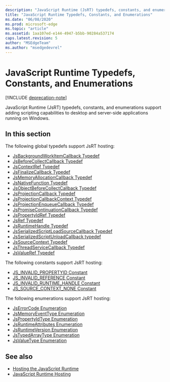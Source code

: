 ```yaml
---
description: "JavaScript Runtime (JsRT) typedefs, constants, and enumerations support adding scripting capabilities to desktop and server-side applications running on Windows."
title: "JavaScript Runtime Typedefs, Constants, and Enumerations"
ms.date: "06/08/2020"
ms.prod: microsoft-edge
ms.topic: "article"
ms.assetid: 1aa107ed-e144-4947-b5bb-90284a537174
caps.latest.revision: 5
author: "MSEdgeTeam"
ms.author: "msedgedevrel"
---
```

# JavaScript Runtime Typedefs, Constants, and Enumerations  

[!INCLUDE [deprecation-note](../includes/deprecation-note.md)]  

JavaScript Runtime (JsRT) typedefs, constants, and enumerations support adding scripting capabilities to desktop and server-side applications running on Windows.  

## In this section  

The following global typedefs support JsRT hosting:  

*   [JsBackgroundWorkItemCallback Typedef](./jsbackgroundworkitemcallback-typedef.md)  
*   [JsBeforeCollectCallback Typedef](./jsbeforecollectcallback-typedef.md)  
*   [JsContextRef Typedef](./jscontextref-typedef.md)  
*   [JsFinalizeCallback Typedef](./jsfinalizecallback-typedef.md)  
*   [JsMemoryAllocationCallback Typedef](./jsmemoryallocationcallback-typedef.md)  
*   [JsNativeFunction Typedef](./jsnativefunction-typedef.md)  
*   [JsObjectBeforeCollectCallback Typedef](./jsobjectbeforecollectcallback-typedef.md)  
*   [JsProjectionCallback Typedef](./jsprojectioncallback-typedef.md)  
*   [JsProjectionCallbackContext Typedef](./jsprojectioncallbackcontext-typedef.md)  
*   [JsProjectionEnqueueCallback Typedef](./jsprojectionenqueuecallback-typedef.md)  
*   [JsPromiseContinuationCallback Typedef](./jspromisecontinuationcallback-typedef.md)  
*   [JsPropertyIdRef Typedef](./jspropertyidref-typedef.md)  
*   [JsRef Typedef](./jsref-typedef.md)  
*   [JsRuntimeHandle Typedef](./jsruntimehandle-typedef.md)  
*   [JsSerializedScriptLoadSourceCallback Typedef](./jsserializedscriptloadsourcecallback-typedef.md)  
*   [JsSerializedScriptUnloadCallback typedef](./jsserializedscriptunloadcallback-typedef.md)  
*   [JsSourceContext Typedef](./jssourcecontext-typedef.md)  
*   [JsThreadServiceCallback Typedef](./jsthreadservicecallback-typedef.md)  
*   [JsValueRef Typedef](./jsvalueref-typedef.md)  

The following constants support JsRT hosting:  

*   [JS_INVALID_PROPERTYID Constant](./js-invalid-propertyid-constant.md)  
*   [JS_INVALID_REFERENCE Constant](./js-invalid-reference-constant.md)  
*   [JS_INVALID_RUNTIME_HANDLE Constant](./js-invalid-runtime-handle-constant.md)  
*   [JS_SOURCE_CONTEXT_NONE Constant](./js-source-context-none-constant.md)  

The following enumerations support JsRT hosting:  

*   [JsErrorCode Enumeration](./jserrorcode-enumeration.md)  
*   [JsMemoryEventType Enumeration](./jsmemoryeventtype-enumeration.md)  
*   [JsPropertyIdType Enumeration](./jspropertyidtype-enumeration.md)  
*   [JsRuntimeAttributes Enumeration](./jsruntimeattributes-enumeration.md)  
*   [JsRuntimeVersion Enumeration](./jsruntimeversion-enumeration.md)  
*   [JsTypedArrayType Enumeration](./jstypedarraytype-enumeration.md)  
*   [JsValueType Enumeration](./jsvaluetype-enumeration.md)  

## See also  

*   [Hosting the JavaScript Runtime](./hosting-the-javascript-runtime.md)  
*   [JavaScript Runtime Hosting](../javascript-runtime-hosting.md)  
